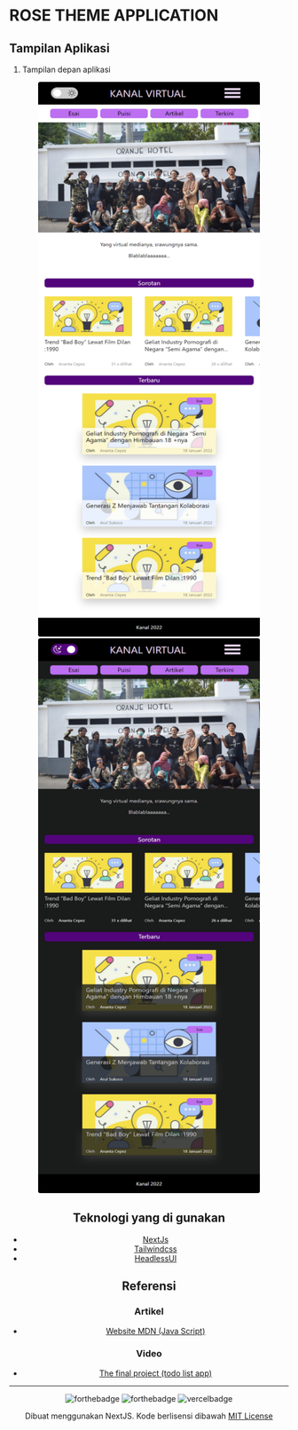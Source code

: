 # ROSE THEME APPLICATION

## Tampilan Aplikasi

1. Tampilan depan aplikasi

<!-- prettier-ignore -->
   <div align="center">
       <div>
           <img src="github/assets/normal-mode.png" alt="normal-mode" width="400" height="1000">
           </img>
           <img src="github/assets/dark-mode.png" width="400" height="1000">
           </img>
       </div>
   <div>

## Teknologi yang di gunakan

- [NextJs](https://nextjs.org/)
- [Tailwindcss](https://tailwindcss.com//)
- [HeadlessUI](https://headlessui.dev/)

## Referensi

### Artikel

- [Website MDN (Java Script)](https://developer.mozilla.org/en-US/docs/Web/HTML)

### Video

- [The final project (todo list app)](https://www.youtube.com/watch?v=JS5w4rUbjQE&t=12766s)

<!-- markdownlint-restore -->
<!-- prettier-ignore-end -->

<!-- ALL-CONTRIBUTORS-LIST:END -->

---

![forthebadge](https://forthebadge.com/images/badges/built-with-love.svg)
![forthebadge](https://forthebadge.com/images/badges/made-with-javascript.svg)
![vercelbadge](https://www.datocms-assets.com/31049/1618983297-powered-by-vercel.svg)

Dibuat menggunakan NextJS. Kode berlisensi dibawah [MIT License](https://github.com/faruqmaulana/rose-theme-application/main/LICENSE)
